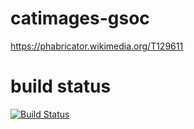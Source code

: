 # catimages-gsoc

https://phabricator.wikimedia.org/T129611

# build status

[![Build Status](https://travis-ci.org/drtrigon/catimages-gsoc.svg?branch=master)](https://travis-ci.org/drtrigon/catimages-gsoc)
